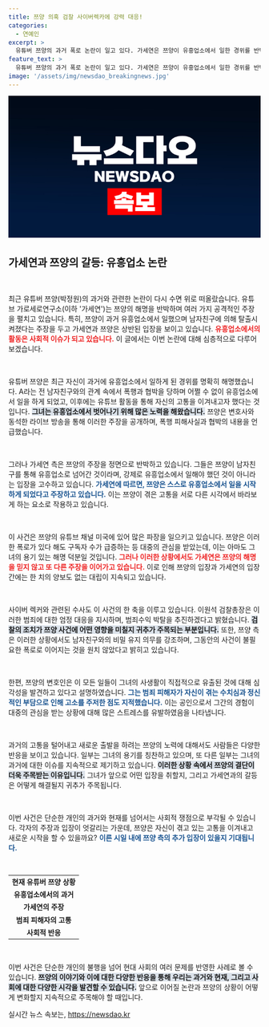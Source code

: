 ```yaml
---
title: 쯔양 의혹 검찰 사이버렉카에 강력 대응!
categories:
  - 연예인
excerpt: >
  유튜버 쯔양의 과거 폭로 논란이 일고 있다. 가세연은 쯔양이 유흥업소에서 일한 경위를 반박하며 거짓 해명을 주장. 쯔양의 입장은 계속 갈등 중이며 추가 대응이 주목받고 있다.
feature_text: >
  유튜버 쯔양의 과거 폭로 논란이 일고 있다. 가세연은 쯔양이 유흥업소에서 일한 경위를 반박하며 거짓 해명을 주장. 쯔양의 입장은 계속 갈등 중이며 추가 대응이 주목받고 있다.
image: '/assets/img/newsdao_breakingnews.jpg'
---
```


<p><img src="/assets/img/newsdao_breakingnews.jpg" alt="ranknews 속보" /></p>

<h2 data-ke-size="size26">가세연과 쯔양의 갈등: 유흥업소 논란</h2>

<p data-ke-size="size16">&nbsp;</p>

<p>최근 유튜버 쯔양(박정원)의 과거와 관련한 논란이 다시 수면 위로 떠올랐습니다. 유튜브 가로세로연구소(이하 '가세연')는 쯔양의 해명을 반박하며 여러 가지 공격적인 주장을 펼치고 있습니다. 특히, 쯔양이 과거 유흥업소에서 일했으며 남자친구에 의해 탈출시켜졌다는 주장을 두고 가세연과 쯔양은 상반된 입장을 보이고 있습니다. <b><span style="color: #ee2323;">유흥업소에서의 활동은 사회적 이슈가 되고 있습니다.</span></b> 이 글에서는 이번 논란에 대해 심층적으로 다루어 보겠습니다.</p>

<p data-ke-size="size16">&nbsp;</p>

<p>유튜버 쯔양은 최근 자신이 과거에 유흥업소에서 일하게 된 경위를 명확히 해명했습니다. A라는 전 남자친구와의 관계 속에서 폭행과 협박을 당하며 어쩔 수 없이 유흥업소에서 일을 하게 되었고, 이후에는 유튜브 활동을 통해 자신의 고통을 이겨내고자 했다는 것입니다. <b><span style="background-color: #21538527;">그녀는 유흥업소에서 벗어나기 위해 많은 노력을 해왔습니다.</span></b> 쯔양은 변호사와 동석한 라이브 방송을 통해 이러한 주장을 공개하며, 폭행 피해사실과 협박의 내용을 언급했습니다.</p>

<p data-ke-size="size16">&nbsp;</p>

<p>그러나 가세연 측은 쯔양의 주장을 정면으로 반박하고 있습니다. 그들은 쯔양이 남자친구를 통해 유흥업소로 넘어간 것이라며, 강제로 유흥업소에서 일해야 했던 것이 아니라는 입장을 고수하고 있습니다. <b><span style="color: #1a5490;">가세연에 따르면, 쯔양은 스스로 유흥업소에서 일을 시작하게 되었다고 주장하고 있습니다.</span></b> 이는 쯔양이 겪은 고통을 서로 다른 시각에서 바라보게 하는 요소로 작용하고 있습니다.</p>

<p data-ke-size="size16">&nbsp;</p>

<p>이 사건은 쯔양의 유튜브 채널 미국에 있어 많은 파장을 일으키고 있습니다. 쯔양은 이러한 폭로가 있다 해도 구독자 수가 급증하는 등 대중의 관심을 받았는데, 이는 아마도 그녀의 용기 있는 해명 덕분일 것입니다. <b><span style="color: #ee2323;">그러나 이러한 상황에서도 가세연은 쯔양의 해명을 믿지 않고 또 다른 주장을 이어가고 있습니다.</span></b> 이로 인해 쯔양의 입장과 가세연의 입장 간에는 한 치의 양보도 없는 대립이 지속되고 있습니다.</p>

<p data-ke-size="size16">&nbsp;</p>

<p>사이버 렉커와 관련된 수사도 이 사건의 한 축을 이루고 있습니다. 이원석 검찰총장은 이러한 범죄에 대한 엄정 대응을 지시하며, 범죄수익 박탈을 추진하겠다고 밝혔습니다. <b><span style="background-color: #21538527;">검찰의 조치가 쯔양 사건에 어떤 영향을 미칠지 귀추가 주목되는 부분입니다.</span></b> 또한, 쯔양 측은 이러한 상황에서도 남자친구와의 비밀 유지 의무를 강조하며, 그동안의 사건이 불필요한 폭로로 이어지는 것을 원치 않았다고 밝히고 있습니다.</p>

<p data-ke-size="size16">&nbsp;</p>

<p>한편, 쯔양의 변호인은 이 모든 일들이 그녀의 사생활이 직접적으로 유출된 것에 대해 심각성을 발견하고 있다고 설명하였습니다. <b><span style="color: #1a5490;">그는 범죄 피해자가 자신이 겪는 수치심과 정신적인 부담으로 인해 고소를 주저한 점도 지적했습니다.</span></b> 이는 공인으로서 그간의 경험이 대중의 관심을 받는 상황에 대해 많은 스트레스를 유발하였음을 나타냅니다.</p>

<p data-ke-size="size16">&nbsp;</p>

<p>과거의 고통을 털어내고 새로운 출발을 하려는 쯔양의 노력에 대해서도 사람들은 다양한 반응을 보이고 있습니다. 일부는 그녀의 용기를 칭찬하고 있으며, 또 다른 일부는 그녀의 과거에 대한 이슈를 지속적으로 제기하고 있습니다. <b><span style="background-color: #21538527;">이러한 상황 속에서 쯔양의 결단이 더욱 주목받는 이유입니다.</span></b> 그녀가 앞으로 어떤 입장을 취할지, 그리고 가세연과의 갈등은 어떻게 해결될지 귀추가 주목됩니다.</p>

<p data-ke-size="size16">&nbsp;</p>

<p>이번 사건은 단순한 개인의 과거와 현재를 넘어서는 사회적 쟁점으로 부각될 수 있습니다. 각자의 주장과 입장이 엇갈리는 가운데, 쯔양은 자신이 겪고 있는 고통을 이겨내고 새로운 시작을 할 수 있을까요? <b><span style="color: #1a5490;">이른 시일 내에 쯔양 측의 추가 입장이 있을지 기대됩니다.</span></b> </p>

<p data-ke-size="size16">&nbsp;</p> 

<table>
<tr>
<td style="text-align: center; height: 17px;"><b>현재 유튜버 쯔양 상황</b></td>
</tr>
<tr>
<td style="text-align: center; height: 17px;"><b>유흥업소에서의 과거</b></td>
</tr>
<tr>
<td style="text-align: center; height: 17px;"><b>가세연의 주장</b></td>
</tr>
<tr>
<td style="text-align: center; height: 17px;"><b>범죄 피해자의 고통</b></td>
</tr>
<tr>
<td style="text-align: center; height: 17px;"><b>사회적 반응</b></td>
</tr>
</table>

<p data-ke-size="size16">&nbsp;</p> 

<p>이번 사건은 단순한 개인의 불행을 넘어 현대 사회의 여러 문제를 반영한 사례로 볼 수 있습니다. <b><span style="background-color: #21538527;">쯔양의 이야기와 이에 대한 다양한 반응을 통해 우리는 과거와 현재, 그리고 사회에 대한 다양한 시각을 발견할 수 있습니다.</span></b> 앞으로 이어질 논란과 쯔양의 상황이 어떻게 변화할지 지속적으로 주목해야 할 때입니다.</p>
실시간 뉴스 속보는, <a href="https://newsdao.kr" rel="dofollow">https://newsdao.kr</a>


